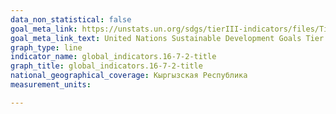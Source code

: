 ```yaml
---
data_non_statistical: false
goal_meta_link: https://unstats.un.org/sdgs/tierIII-indicators/files/Tier3-16-07-02.pdf
goal_meta_link_text: United Nations Sustainable Development Goals Tier 3 Work Plan (PDF 77.8 KB)
graph_type: line
indicator_name: global_indicators.16-7-2-title
graph_title: global_indicators.16-7-2-title
national_geographical_coverage: Кыргызская Республика
measurement_units: 

---
```


